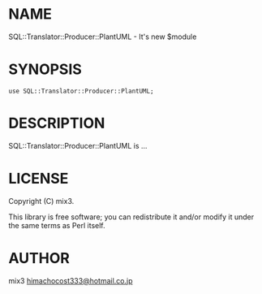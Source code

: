 # NAME

SQL::Translator::Producer::PlantUML - It's new $module

# SYNOPSIS

    use SQL::Translator::Producer::PlantUML;

# DESCRIPTION

SQL::Translator::Producer::PlantUML is ...

# LICENSE

Copyright (C) mix3.

This library is free software; you can redistribute it and/or modify
it under the same terms as Perl itself.

# AUTHOR

mix3 <himachocost333@hotmail.co.jp>
